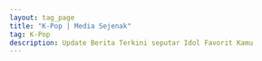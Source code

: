 ```yaml
---
layout: tag_page
title: "K-Pop | Media Sejenak"
tag: K-Pop
description: Update Berita Terkini seputar Idol Favorit Kamu
---
```

